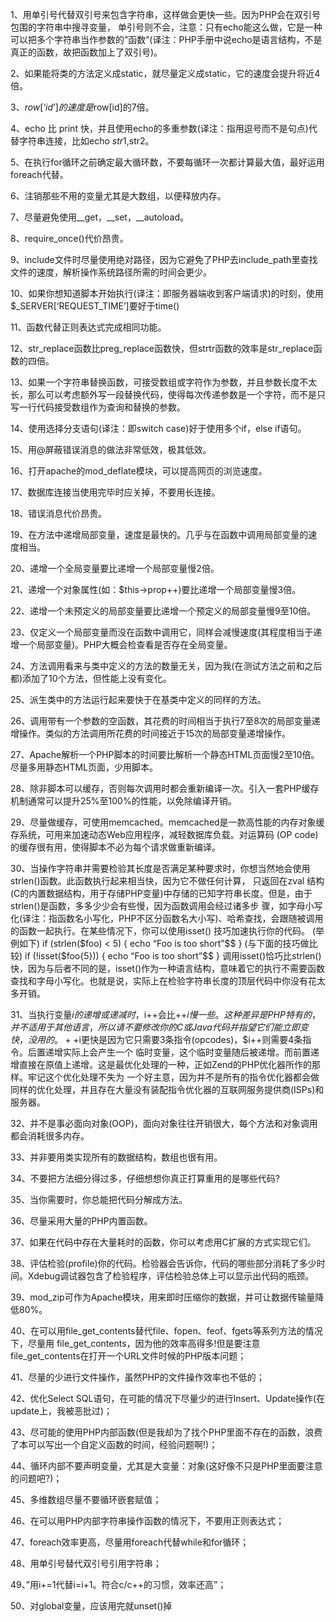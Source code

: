 1、用单引号代替双引号来包含字符串，这样做会更快一些。因为PHP会在双引号包围的字符串中搜寻变量， 单引号则不会，注意：只有echo能这么做，它是一种可以把多个字符串当作参数的”函数”(译注：PHP手册中说echo是语言结构，不是真正的函数，故把函数加上了双引号)。

2、如果能将类的方法定义成static，就尽量定义成static，它的速度会提升将近4倍。

3、$row[‘id’] 的速度是$row[id]的7倍。

4、echo 比 print 快，并且使用echo的多重参数(译注：指用逗号而不是句点)代替字符串连接，比如echo $str1,$str2。

5、在执行for循环之前确定最大循环数，不要每循环一次都计算最大值，最好运用foreach代替。

6、注销那些不用的变量尤其是大数组，以便释放内存。

7、尽量避免使用__get，__set，__autoload。

8、require_once()代价昂贵。

9、include文件时尽量使用绝对路径，因为它避免了PHP去include_path里查找文件的速度，解析操作系统路径所需的时间会更少。

10、如果你想知道脚本开始执行(译注：即服务器端收到客户端请求)的时刻，使用$_SERVER[‘REQUEST_TIME’]要好于time()

11、函数代替正则表达式完成相同功能。

12、str_replace函数比preg_replace函数快，但strtr函数的效率是str_replace函数的四倍。

13、如果一个字符串替换函数，可接受数组或字符作为参数，并且参数长度不太长，那么可以考虑额外写一段替换代码，使得每次传递参数是一个字符，而不是只写一行代码接受数组作为查询和替换的参数。

14、使用选择分支语句(译注：即switch case)好于使用多个if，else if语句。

15、用@屏蔽错误消息的做法非常低效，极其低效。

16、打开apache的mod_deflate模块，可以提高网页的浏览速度。

17、数据库连接当使用完毕时应关掉，不要用长连接。

18、错误消息代价昂贵。

19、在方法中递增局部变量，速度是最快的。几乎与在函数中调用局部变量的速度相当。

20、递增一个全局变量要比递增一个局部变量慢2倍。

21、递增一个对象属性(如：$this->prop++)要比递增一个局部变量慢3倍。

22、递增一个未预定义的局部变量要比递增一个预定义的局部变量慢9至10倍。

23、仅定义一个局部变量而没在函数中调用它，同样会减慢速度(其程度相当于递增一个局部变量)。PHP大概会检查看是否存在全局变量。

24、方法调用看来与类中定义的方法的数量无关，因为我(在测试方法之前和之后都)添加了10个方法，但性能上没有变化。

25、派生类中的方法运行起来要快于在基类中定义的同样的方法。

26、调用带有一个参数的空函数，其花费的时间相当于执行7至8次的局部变量递增操作。类似的方法调用所花费的时间接近于15次的局部变量递增操作。

27、Apache解析一个PHP脚本的时间要比解析一个静态HTML页面慢2至10倍。尽量多用静态HTML页面，少用脚本。

28、除非脚本可以缓存，否则每次调用时都会重新编译一次。引入一套PHP缓存机制通常可以提升25%至100%的性能，以免除编译开销。

29、尽量做缓存，可使用memcached。memcached是一款高性能的内存对象缓存系统，可用来加速动态Web应用程序，减轻数据库负载。对运算码 (OP code)的缓存很有用，使得脚本不必为每个请求做重新编译。

30、当操作字符串并需要检验其长度是否满足某种要求时，你想当然地会使用strlen()函数。此函数执行起来相当快，因为它不做任何计算， 只返回在zval 结构(C的内置数据结构，用于存储PHP变量)中存储的已知字符串长度。但是，由于strlen()是函数，多多少少会有些慢，因为函数调用会经过诸多步 骤，如字母小写化(译注：指函数名小写化，PHP不区分函数名大小写)、哈希查找，会跟随被调用的函数一起执行。在某些情况下，你可以使用isset() 技巧加速执行你的代码。
(举例如下)
if (strlen($foo) < 5) { echo “Foo is too short”$$ }
(与下面的技巧做比较)
if (!isset($foo{5})) { echo “Foo is too short”$$ }
调用isset()恰巧比strlen()快，因为与后者不同的是，isset()作为一种语言结构，意味着它的执行不需要函数查找和字母小写化。也就是说，实际上在检验字符串长度的顶层代码中你没有花太多开销。

31、当执行变量$i的递增或递减时，$i++会比++$i慢一些。这种差异是PHP特有的，并不适用于其他语言，所以请不要修改你的C或 Java代码并指望它们能立即变快，没用的。++$i更快是因为它只需要3条指令(opcodes)，$i++则需要4条指令。后置递增实际上会产生一个 临时变量，这个临时变量随后被递增。而前置递增直接在原值上递增。这是最优化处理的一种，正如Zend的PHP优化器所作的那样。牢记这个优化处理不失为 一个好主意，因为并不是所有的指令优化器都会做同样的优化处理，并且存在大量没有装配指令优化器的互联网服务提供商(ISPs)和服务器。

32、并不是事必面向对象(OOP)，面向对象往往开销很大，每个方法和对象调用都会消耗很多内存。

33、并非要用类实现所有的数据结构，数组也很有用。

34、不要把方法细分得过多，仔细想想你真正打算重用的是哪些代码?

35、当你需要时，你总能把代码分解成方法。

36、尽量采用大量的PHP内置函数。

37、如果在代码中存在大量耗时的函数，你可以考虑用C扩展的方式实现它们。

38、评估检验(profile)你的代码。检验器会告诉你，代码的哪些部分消耗了多少时间。Xdebug调试器包含了检验程序，评估检验总体上可以显示出代码的瓶颈。

39、mod_zip可作为Apache模块，用来即时压缩你的数据，并可让数据传输量降低80%。

40、在可以用file_get_contents替代file、fopen、feof、fgets等系列方法的情况下，尽量用 file_get_contents，因为他的效率高得多!但是要注意file_get_contents在打开一个URL文件时候的PHP版本问题；

41、尽量的少进行文件操作，虽然PHP的文件操作效率也不低的；

42、优化Select SQL语句，在可能的情况下尽量少的进行Insert、Update操作(在update上，我被恶批过)；

43、尽可能的使用PHP内部函数(但是我却为了找个PHP里面不存在的函数，浪费了本可以写出一个自定义函数的时间，经验问题啊!)；

44、循环内部不要声明变量，尤其是大变量：对象(这好像不只是PHP里面要注意的问题吧?)；

45、多维数组尽量不要循环嵌套赋值；

46、在可以用PHP内部字符串操作函数的情况下，不要用正则表达式；

47、foreach效率更高，尽量用foreach代替while和for循环；

48、用单引号替代双引号引用字符串；

49、”用i+=1代替i=i+1。符合c/c++的习惯，效率还高”；

50、对global变量，应该用完就unset()掉